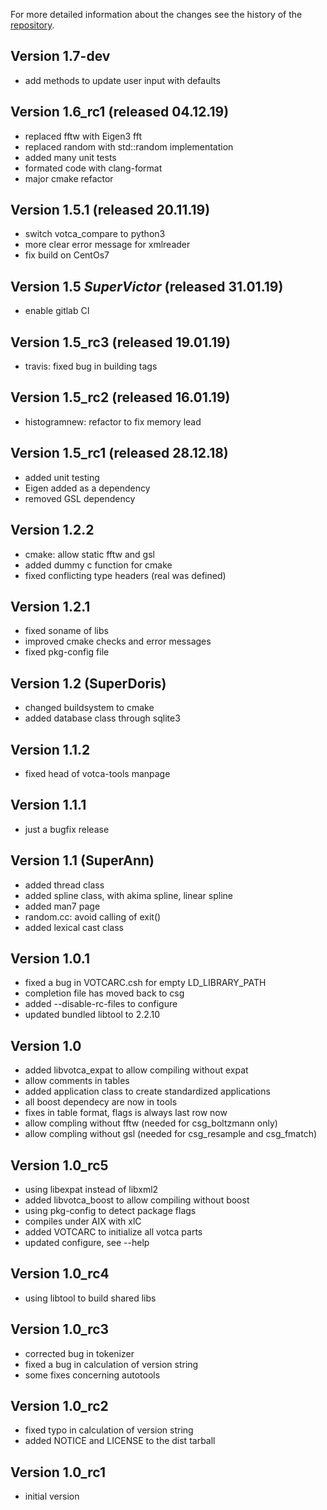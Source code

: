 For more detailed information about the changes see the history of the [repository](https://github.com/votca/tools/commits/stable).


## Version 1.7-dev
* add methods to update user input with defaults

## Version 1.6_rc1 (released 04.12.19)
* replaced fftw with Eigen3 fft 
* replaced random with std::random implementation
* added many unit tests
* formated code with clang-format
* major cmake refactor

## Version 1.5.1 (released 20.11.19)
 * switch votca_compare to python3
 * more clear error message for xmlreader
 * fix build on CentOs7

## Version 1.5 _SuperVictor_ (released 31.01.19)

* enable gitlab CI

## Version 1.5_rc3 (released 19.01.19)

* travis: fixed bug in building tags

## Version 1.5_rc2 (released 16.01.19)

* histogramnew: refactor to fix memory lead

## Version 1.5_rc1 (released 28.12.18)

* added unit testing 
* Eigen added as a dependency
* removed GSL dependency

## Version 1.2.2

* cmake: allow static fftw and gsl
* added dummy c function for cmake
* fixed conflicting type headers (real was defined)

## Version 1.2.1

* fixed soname of libs
* improved cmake checks and error messages
* fixed pkg-config file

## Version 1.2 (SuperDoris)

* changed buildsystem to cmake
* added database class through sqlite3

## Version 1.1.2

* fixed head of votca-tools manpage

## Version 1.1.1

* just a bugfix release

## Version 1.1 (SuperAnn)

* added thread class
* added spline class, with akima spline, linear spline
* added man7 page
* random.cc: avoid calling of exit()
* added lexical cast class

## Version 1.0.1

* fixed a bug in VOTCARC.csh for empty LD_LIBRARY_PATH
* completion file has moved back to csg
* added --disable-rc-files to configure
* updated bundled libtool to 2.2.10

## Version 1.0

* added libvotca_expat to allow compiling without expat
* allow comments in tables
* added application class to create standardized applications
* all boost dependecy are now in tools
* fixes in table format, flags is always last row now
* allow compling without fftw (needed for csg_boltzmann only)
* allow compling without gsl (needed for csg_resample and csg_fmatch)

## Version 1.0_rc5

* using libexpat instead of libxml2
* added libvotca_boost to allow compiling without boost
* using pkg-config to detect package flags
* compiles under AIX with xlC
* added VOTCARC to initialize all votca parts
* updated configure, see --help

## Version 1.0_rc4

* using libtool to build shared libs

## Version 1.0_rc3

* corrected bug in tokenizer
* fixed a bug in calculation of version string
* some fixes concerning autotools

## Version 1.0_rc2

* fixed typo in calculation of version string
* added NOTICE and LICENSE to the dist tarball

## Version 1.0_rc1

* initial version
